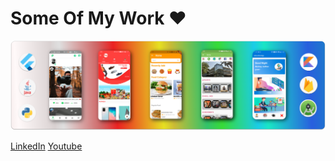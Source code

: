 # **Some Of My Work ❤️**
![](banner.png)

[LinkedIn](https://www.linkedin.com/in/akshay-jadhav-90ba81134/) [Youtube](https://www.youtube.com/channel/UCzDdwEpAU0nA7sLFoNp4nzA)

